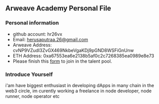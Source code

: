 ## Arweave Academy Personal File

### Personal information

- github account: hr26vx
- Email: herusaputraa.26@gmail.com
- Arweave Address: cvNP9VZudI3ZvGX469NkbeVgaKDj9pGND8WSFiGnUnw
- ETH Address: 0xa67553ea6e2138b5af0c2c7268385ea0989e8e73
- Please finish this [form](https://docs.google.com/forms/d/e/1FAIpQLSfWA5fIIcBgmRppm3jNz5vmf9Mai_QMVil-2pO4r7YKn_Zhtw/viewform?usp=sf_link) to join in the talent pool.

### Introduce Yourself
 i'am have biggest enthusiast in developing dApps in many chain in the web3 circle, im curently working a freelance in node developer, node runner, node operator etc

